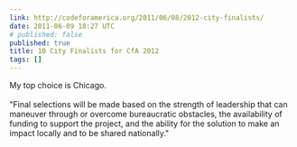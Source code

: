 ```yaml
---
link: http://codeforamerica.org/2011/06/08/2012-city-finalists/
date: 2011-06-09 18:27 UTC
# published: false
published: true
title: 10 City Finalists for CfA 2012
tags: []
---
```


My top choice is Chicago. <br><br>"Final selections will be made based on the strength of leadership that can maneuver through or overcome bureaucratic obstacles, the availability of funding to support the project, and the ability for the solution to make an impact locally and to be shared nationally."

